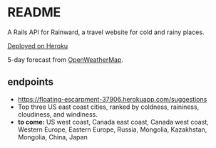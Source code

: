# README

A Rails API for Rainward, a travel website for cold and rainy places.

[Deployed on Heroku](https://floating-escarpment-37906.herokuapp.com/suggestions)

5-day forecast from [OpenWeatherMap](https://openweathermap.org/).

## endpoints
 - https://floating-escarpment-37906.herokuapp.com/suggestions
  - Top three US east coast cities, ranked by coldness, raininess, cloudiness, and windiness.
 - **to come:** US west coast, Canada east coast, Canada west coast, Western Europe, Eastern Europe, Russia, Mongolia, Kazakhstan, Mongolia, China, Japan
